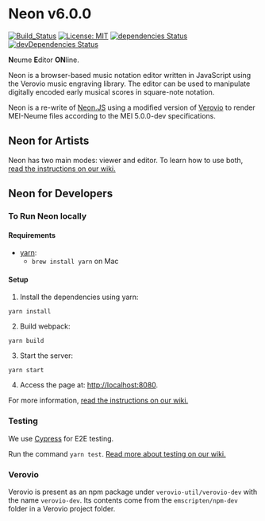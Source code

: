 Neon v6.0.0
=====
[![Build_Status](https://travis-ci.org/DDMAL/Neon.svg?branch=master)](https://travis-ci.org/DDMAL/Neon)
[![License: MIT](https://img.shields.io/github/license/DDMAL/Neon)](https://opensource.org/licenses/MIT)
[![dependencies Status](https://david-dm.org/DDMAL/Neon/status.svg)](https://david-dm.org/DDMAL/Neon)
[![devDependencies Status](https://david-dm.org/DDMAL/Neon/dev-status.svg)](https://david-dm.org/DDMAL/Neon?type=dev)

**N**eume **E**ditor **ON**line.


Neon is a browser-based music notation editor written in JavaScript using the Verovio music engraving library. The editor can be used to manipulate digitally encoded early musical scores in square-note notation.


Neon is a re-write of [Neon.JS](https://github.com/DDMAL/Neon.js) using a modified version of [Verovio](https://github.com/DDMAL/verovio) to render MEI-Neume files according to the MEI 5.0.0-dev specifications.


Neon for Artists
-----------

Neon has two main modes: viewer and editor. To learn how to use both, [read the instructions on our wiki.](https://github.com/DDMAL/Neon/wiki/Instructions)

Neon for Developers
-----------
### To Run Neon locally
#### Requirements
 * [yarn](https://yarnpkg.com/en/docs/install):
    * `brew install yarn` on Mac

#### Setup

1. Install the dependencies using yarn:
```
yarn install
```

2. Build webpack:
```
yarn build
```

3. Start the server:
```
yarn start
```

4. Access the page at: <http://localhost:8080>.

For more information, [read the instructions on our wiki.](https://github.com/DDMAL/Neon/wiki/Dev%3A-Set-up-Neon-and-Verovio-Locally)

### Testing

We use [Cypress](https://www.cypress.io/) for E2E testing.

Run the command `yarn test`. [Read more about testing on our wiki.](https://github.com/DDMAL/Neon/wiki/Testing-with-Cypress)

### Verovio

Verovio is present as an npm package under `verovio-util/verovio-dev` with the name `verovio-dev`. Its contents come from the `emscripten/npm-dev` folder in a Verovio project folder.
